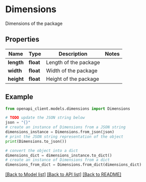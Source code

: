# Dimensions

Dimensions of the package

## Properties

Name | Type | Description | Notes
------------ | ------------- | ------------- | -------------
**length** | **float** | Length of the package | 
**width** | **float** | Width of the package | 
**height** | **float** | Height of the package | 

## Example

```python
from openapi_client.models.dimensions import Dimensions

# TODO update the JSON string below
json = "{}"
# create an instance of Dimensions from a JSON string
dimensions_instance = Dimensions.from_json(json)
# print the JSON string representation of the object
print(Dimensions.to_json())

# convert the object into a dict
dimensions_dict = dimensions_instance.to_dict()
# create an instance of Dimensions from a dict
dimensions_from_dict = Dimensions.from_dict(dimensions_dict)
```
[[Back to Model list]](../README.md#documentation-for-models) [[Back to API list]](../README.md#documentation-for-api-endpoints) [[Back to README]](../README.md)


